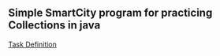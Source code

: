 ## Simple SmartCity program for practicing Collections in java

[Task Definition](https://github.com/fmi/java-course/tree/master/03-oop-in-java-ii/lab)
